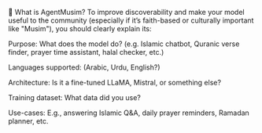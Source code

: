 🕌 What is AgentMusim?
To improve discoverability and make your model useful to the community (especially if it’s faith-based or culturally important like "Musim"), you should clearly explain its:

Purpose: What does the model do? (e.g. Islamic chatbot, Quranic verse finder, prayer time assistant, halal checker, etc.)

Languages supported: (Arabic, Urdu, English?)

Architecture: Is it a fine-tuned LLaMA, Mistral, or something else?

Training dataset: What data did you use?

Use-cases: E.g., answering Islamic Q&A, daily prayer reminders, Ramadan planner, etc.
